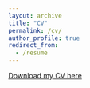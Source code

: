 ```yaml
---
layout: archive
title: "CV"
permalink: /cv/
author_profile: true
redirect_from:
  - /resume
---
```


[Download my CV here](http://alex-hoagland.github.io/files/HoaglandCV_current.pdf)

<!---
{% include base_path %}

Education
======
* Ph.D in Economics, Boston University, 2022 (expected)
    * Dissertation Title: *Essays on Information and Innovation in Health Economics*
    * Dissertation Committee: [Randall P. Ellis](mailto:ellisrp@bu.edu), [Tal Gross](mailto:talgross@bu.edu), [Marc Rysman](mailto:mrysman@bu.edu), [Jihye Jeon](mailto:jjeon@bu.edu)
    * Job market paper: [An Ounce of Prevention or a Pound of Cure? The Value of Health Risk Information](https://alex-hoagland.github.io/files/Hoagland_BU_JMPHealthInfo.pdf)
* B.A. in Economics & B.S. in Mathematics, Brigham Young University, 2017
    * Valedictorian, *Magna Cum Laude*

Fields of Interest
=====
Health economics, Applied Industrial Organization, Applied Econometrics

Publications
======
  <ul>{% for post in site.publications reversed %}
    {% include archive-single-cv.html %}
  {% endfor %}</ul>

  <ul>{% for post in site.working_papers %}
    {% include archive-single-cv.html %}
  {% endfor %}</ul>
  
Working Papers
=====
* [An Ounce of Prevention or a Pound of Cure? The Value of Health Risk Information](https://alex-hoagland.github.io/workingpapers/jmp-health-risk-information). _Job market paper_
* Utilization and Costs in Medicaid versus Commercial Insurance in the Postpartum Year (with Sarah Gordon, Jamie Daw, & Lindsay Admon), _JAMA Network Open_ (conditionally accepted)
* [Who Do Innovations Reach? The Influence of Trainings on Mental Health Treatments](https://alex-hoagland.github.io/workingpapers/innovations-mental-health). _Second year paper_  
* Incorporating Acuity, Laterality, Timing, and Other Diagnostic Modifiers into Sophisticated Risk Adjustment Formulas (with Randall P. Ellis, Karen Lasser, Heather Hsu, Corinne Andriola, Tzu-Chun Kuo, Jeffrey Siracuse, Allan Walkey, & Arlene Ash). _Working paper_
* Diagnostic Items: A New Framework for Disease Surveillance, Prediction, and Risk Adjustment (with Randall P. Ellis, Jeffrey Siracuse, Allan Walkey, Karen Lasser, Brian Jacobson, Corinne Andriola, Ying Liu, Chenlu Song, Tzu-Chun Kuo, & Arlene Ash). _Working paper_

Works in Progress
=====
* Leapfrogging and the Market Effects of Hyper-Specialization

Conference Presentations
=====
* Annual Health Econometrics Workshop. October 2021, virtual. 
* 10th Annual Conference of the American Society of Health Economists (ASHEcon). June 2021, virtual.  
* International Health Economics Association (iHEA) 2021 World Congress. July 2021, virtual.
* AcademyHealth Annual Research Meeting. June 2021, virtual. 
* 9th Annual Conference of the American Society of Health Economists (ASHEcon). June 2020, virtual.
* International Conference on Eating Disorders (ICED), Sydney, Australia. June 2020, virtual.
* Joint BU/Harvard/MIT Health Economics Seminar, Boston University. February 2020.
* Time Use Across the Life Course Conference, University of Maryland. June 2018.

Work experience
======
* Research Assistant for [Randall P. Ellis](https://blogs.bu.edu/ellisrp/home/), Boston University (economics), 2019-present
* Research Assistant for [Sarah Gordon](https://www.bu.edu/sph/profile/sarah-gordon/), Boston University (public health), 2020-present
* Research Assistant for [Paul Shafer](https://www.bu.edu/sph/profile/paul-shafer/), Boston University (public health), Summer 2020
* Research Assistant for [Jacob Bor](https://www.bu.edu/sph/profile/jacob-bor/), Boston University (public health), 2019-2020
* Research Assistant for [Tim Layton](https://scholar.harvard.edu/timothylayton/home), Harvard University (health care policy), 2018-2019
  
Teaching
======
* 2021: 
   * Health Economics (undergraduate), Boston University
   * Intermediate Microeconomic Theory (undergraduate), Boston University
* 2019: 
   * **Instructor**: Statistics for Economists (undergraduate), Boston University
   * Econometrics (Masters), Boston University
* 2018: 
   * Mathematics for Economics (Masters), Boston University
   * Statistics for Economics (Masters), Boston University
* 2017: 
   * Advanced Microeconomic Theory (PhD), Brigham Young University
   * Topology (Masters), Brigham Young University
* 2015-2016: 
   * Intermediate Microeconomic Theory (undergraduate), Brigham Young University

Fellowships, Grants, & Awards
=====
* BU Institute for Health Systems Innovation and Policy, Student Summer Research Award, May 2020
* Honorable Mention, Sigma Journal of Political and International Studies, April 2018
* 1st Place, Mary Lou Fulton Conference, Provo, Utah, March 2017
* External Grant, Office of Creative Research and Activities, Provo, Utah, January 2017

References
=====
* [Randall Ellis](https://www.bu.edu/econ/profile/randall-p-ellis/), Professor (BU Econ). Phone: (617) 353-2741 Email: [ellisp@bu.edu](mailto:ellisrp@bu.edu)
* [Tal Gross](https://sites.bu.edu/talgross/), Associate Professor (BU Questrom). Phone:  (617) 358-2829 Email: [talgross@bu.edu](mailto:talgross@bu.edu)
* [Marc Rysman](https://sites.bu.edu/mrysman/), Professor (BU Econ). Phone: (617) 353-3086 Email: [mrysman@bu.edu](mailto:mrysman@bu.edu)
* [Jihye Jeon](http://www.jihyejeon.com/), Assistant Professor (BU Econ). Phone: (617) 353-3184 Email: [jjeon@bu.edu](mailto:jjeon@bu.edu)
-->

